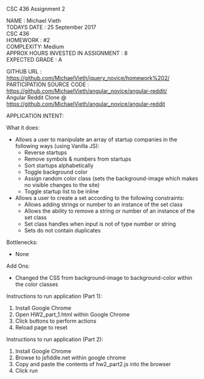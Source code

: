 CSC 436 Assignment 2

NAME : Michael Vieth  
TODAYS DATE : 25 September 2017  
CSC 436  
HOMEWORK : #2  
COMPLEXITY: Medium  
APPROX HOURS INVESTED IN ASSIGNMENT : 8  
EXPECTED GRADE : A  

GITHUB URL : https://github.com/MichaelVieth/jquery_novice/homework%202/  
PARTICIPATION SOURCE CODE : https://github.com/MichaelVieth/angular_novice/angular-reddit/  
Angular Reddit Clone @ https://github.com/MichaelVieth/angular_novice/angular-reddit  

APPLICATION INTENT: 

What it does:  
*  Allows a user to manipulate an array of startup companies in the following ways (using Vanilla JS):  
    * Reverse startups  
    * Remove symbols & numbers from startups  
    * Sort startups alphabetically  
    * Toggle background color  
    * Assign random color class (sets the background-image which makes no visible changes to the site)  
    * Toggle startup list to be inline  
* Allows a user to create a set according to the following constraints:
    * Allows adding strings or number to an instance of the set class
    * Allows the ability to remove a string or number of an instance of the set class
    * Set class handles when input is not of type number or string
    * Sets do not contain duplicates
 
Bottlenecks:  
* None
    
Add Ons:  
 * Changed the CSS from background-image to background-color within the color classes


Instructions to run application (Part 1):  
  1. Install Google Chrome  
  2. Open HW2_part_1.html within Google Chrome  
  3. Click buttons to perform actions  
  4. Reload page to reset


Instructions to run application (Part 2):  
  1. Install Google Chrome  
  2. Browse to jsfiddle.net within google chrome 
  3. Copy and paste the contents of hw2_part2.js into the browser
  4. Click run  
